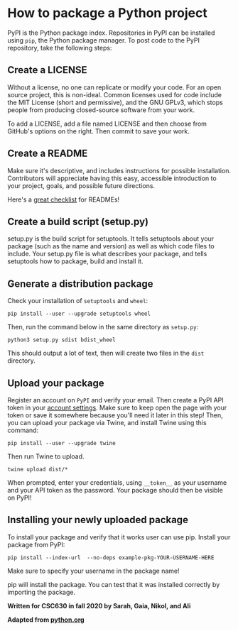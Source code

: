# How to package a Python project

PyPI is the Python package index. Repositories in PyPI can be installed using `pip`, the Python package manager. To post code to the PyPI repository, take the following steps:

## Create a LICENSE
Without a license, no one can replicate or modify your code.  For an open source project, this is non-ideal.  Common licenses used for code include the MIT License (short and permissive), and the GNU GPLv3, which stops people from producing closed-source software from your work.

To add a LICENSE, add a file named LICENSE and then choose from GitHub's options on the right.  Then commit to save your work.

## Create a README
Make sure it's descriptive, and includes instructions for possible installation. Contributors will appreciate having this easy, accessible introduction to your project, goals, and possible future directions. 

Here's a [great checklist](https://github.com/ddbeck/readme-checklist/blob/main/checklist.md) for READMEs! 
## Create a build script (setup.py)

setup.py is the build script for setuptools. It tells setuptools about your package (such as the name and version) as well as which code files to include. Your setup.py file is what describes your package, and tells setuptools how to package, build and install it.

## Generate a distribution package
Check your installation of `setuptools` and `wheel`:

    pip install --user --upgrade setuptools wheel

Then, run the command below in the same directory as `setup.py`:

    python3 setup.py sdist bdist_wheel
    
This should output a lot of text, then will create two files in the `dist` directory. 

## Upload your package

Register an account on `PyPI` and verify your email. Then create a PyPI API token in your [account settings](https://pypi.org/manage/account/). Make sure to keep open the page with your token or save it somewhere because you'll need it later in this step! Then, you can upload your package via Twine, and install Twine using this command:

    pip install --user --upgrade twine
    
Then run Twine to upload.
    
    twine upload dist/*

When prompted, enter your credentials, using `__token__` as your username and your API token as the password. Your package should then be visible on PyPI!

## Installing your newly uploaded package

To install your package and verify that it works user can use pip. Install your package from PyPI:

    pip install --index-url  --no-deps example-pkg-YOUR-USERNAME-HERE
    
Make sure to specify your username in the package name!

pip will install the package. You can test that it was installed correctly by importing the package. 


**Written for CSC630 in fall 2020 by Sarah, Gaia, Nikol, and Ali**

**Adapted from [python.org](https://packaging.python.org/tutorials/packaging-projects/)**
